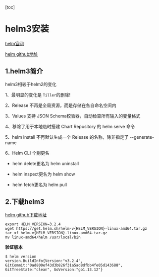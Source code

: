 [toc]



# helm3安装

[helm官网](https://helm.sh/)

[helm github地址](https://github.com/helm/helm)



## 1.helm3简介

helm3相较于helm2的变化

1、最明显的变化是 `Tiller`的删除!

2、Release 不再是全局资源，而是存储在各自命名空间内

3、Values 支持 JSON Schema校验器，自动检查所有输入的变量格式

4、移除了用于本地临时搭建 Chart Repository 的 helm serve 命令

5、helm install 不再默认生成一个 Release 的名称，除非指定了 --generate-name

6、Helm CLI 个别更名

- helm delete更名为 helm uninstall

- helm inspect更名为 helm show

- helm fetch更名为 helm pull





## 2.下载helm3

[helm github下载地址](https://github.com/helm/helm/releases)



```shell
export HELM_VERSION=3.2.4
wget https://get.helm.sh/helm-v{HELM_VERSION}-linux-amd64.tar.gz
tar xf helm-v{HELM_VERSION}-linux-amd64.tar.gz
mv linux-amd64/helm /usr/local/bin
```



**验证版本**

```shell
$ helm version
version.BuildInfo{Version:"v3.2.4", GitCommit:"0ad800ef43d3b826f31a5ad8dfbb4fe05d143688", GitTreeState:"clean", GoVersion:"go1.13.12"}
```









